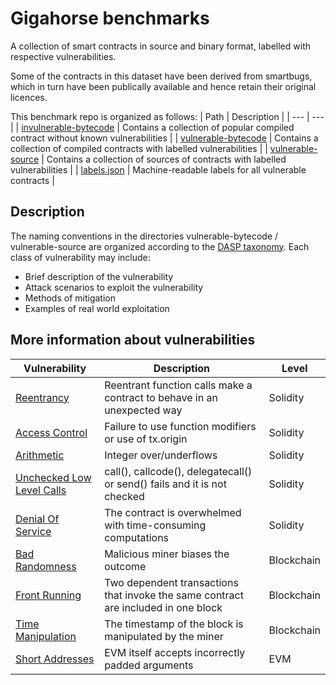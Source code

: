 # Gigahorse benchmarks

A collection of smart contracts in source and binary format, labelled with respective vulnerabilities.

Some of the contracts in this dataset have been derived from smartbugs, which in turn have been publically available and hence retain their original licences.

This benchmark repo is organized as follows:
| Path | Description |
| --- | --- |
| [invulnerable-bytecode](https://github.com/nevillegrech/gigahorse-benchmarks/tree/master/invulnerable-bytecode) | Contains a collection of popular compiled contract without known vulnerabilities |
| [vulnerable-bytecode](https://github.com/nevillegrech/gigahorse-benchmarks/tree/master/vulnerable-bytecode) | Contains a collection of compiled contracts with labelled vulnerabilities |
| [vulnerable-source](https://github.com/nevillegrech/gigahorse-benchmarks/tree/master/vulnerable-source) | Contains a collection of sources of contracts with labelled vulnerabilities |
| [labels.json](https://github.com/nevillegrech/gigahorse-benchmarks/tree/master/labels.json) | Machine-readable labels for all vulnerable contracts |


## Description

The naming conventions in the directories vulnerable-bytecode / vulnerable-source  are organized according to the [DASP taxonomy](https://dasp.co). Each class of vulnerability may include:

* Brief description of the vulnerability
* Attack scenarios to exploit the vulnerability
* Methods of mitigation
* Examples of real world exploitation

## More information about vulnerabilities

| Vulnerability | Description | Level |
| --- | --- | -- |
| [Reentrancy](reentrancy.md) | Reentrant function calls make a contract to behave in an unexpected way | Solidity |
| [Access Control](access_control.md) | Failure to use function modifiers or use of tx.origin | Solidity |
| [Arithmetic](arithmetic.md) | Integer over/underflows | Solidity |
| [Unchecked Low Level Calls](unchecked_low_level_calls.md) | call(), callcode(), delegatecall() or send() fails and it is not checked | Solidity |
| [Denial Of Service](denial_of_service.md) | The contract is overwhelmed with time-consuming computations | Solidity |
| [Bad Randomness](bad_randomness.md) | Malicious miner biases the outcome | Blockchain |
| [Front Running](front_running.md) | Two dependent transactions that invoke the same contract are included in one block | Blockchain |
| [Time Manipulation](time_manipulation.md) | The timestamp of the block is manipulated by the miner | Blockchain |
| [Short Addresses](short_addresses.md) | EVM itself accepts incorrectly padded arguments | EVM |
